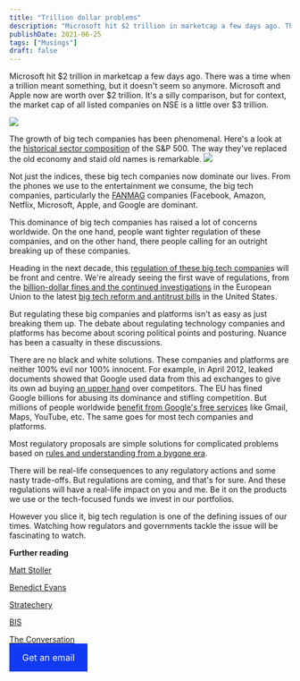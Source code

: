 ```yaml
---
title: "Trillion dollar problems"
description: "Microsoft hit $2 trillion in marketcap a few days ago. There was a time when a trillion meant something, but it doesn't seem so anymore. Microsoft and Apple now..."
publishDate: 2021-06-25
tags: ["Musings"]
draft: false
---
```


Microsoft hit $2 trillion in marketcap a few days ago. There was a time when a trillion meant something, but it doesn't seem so anymore. Microsoft and Apple now are worth over $2 trillion. It's a silly comparison, but for context, the market cap of all listed companies on NSE is a little over $3 trillion.

![](https://www.bebhuvan.com/images/2021/06/Big-tech.png) 

The growth of big tech companies has been phenomenal. Here's a look at the <a rel="noreferrer noopener" href="https://www.indexologyblog.com/2021/03/05/celebrating-64-years-of-the-sp-500/" target="_blank">historical sector composition</a> of the S&P 500. The way they've replaced the old economy and staid old names is remarkable. ![](https://www.bebhuvan.com/images/2021/06/SP-500.png) 

Not just the indices, these big tech companies now dominate our lives. From the phones we use to the entertainment we consume, the big tech companies, particularly the <a rel="noreferrer noopener" href="https://www.dimensional.com/us-en/insights/fanmag-because-faangs-are-so-yesterday" target="_blank">FANMAG</a> companies (Facebook, Amazon, Netflix, Microsoft, Apple, and Google are dominant. 

This dominance of big tech companies has raised a lot of concerns worldwide. On the one hand, people want tighter regulation of these companies, and on the other hand, there people calling for an outright breaking up of these companies. 

Heading in the next decade, this <a rel="noreferrer noopener" href="https://www.spglobal.com/marketintelligence/en/news-insights/latest-news-headlines/tech-giants-growth-overshadowed-by-regulatory-risks-ad-challenges-64260571" target="_blank">regulation of these big tech companie</a>s will be front and centre. We're already seeing the first wave of regulations, from the <a rel="noreferrer noopener" href="https://www.ft.com/stream/433acaac-f1b9-4925-b80c-4fb312c256d8" target="_blank">billion-dollar fines and the continued investigations</a> in the European Union to the latest <a rel="noreferrer noopener" href="https://www.platformer.news/p/the-antitrust-bills-get-their-hearing" target="_blank">big tech reform and antitrust bills</a> in the United States. 

But regulating these big companies and platforms isn't as easy as just breaking them up. The debate about regulating technology companies and platforms has become about scoring political points and posturing. Nuance has been a casualty in these discussions.

There are no black and white solutions. These companies and platforms are neither 100% evil nor 100% innocent. For example, in April 2012, leaked documents showed that Google used data from this ad exchanges to give its own ad buying [an upper hand][1] over competitors. The EU has fined Google billions for abusing its dominance and stifling competition. But millions of people worldwide [benefit from Google's free services][2] like Gmail, Maps, YouTube, etc. The same goes for most tech companies and platforms.

Most regulatory proposals are simple solutions for complicated problems based on [rules and understanding from a bygone era][3].

There will be real-life consequences to any regulatory actions and some nasty trade-offs. But regulations are coming, and that's for sure. And these regulations will have a real-life impact on you and me. Be it on the products we use or the tech-focused funds we invest in our portfolios. 

However you slice it, big tech regulation is one of the defining issues of our times. Watching how regulators and governments tackle the issue will be fascinating to watch. 

**Further reading**

<a rel="noreferrer noopener" href="https://mattstoller.substack.com" target="_blank">Matt Stoller</a>

<a href="https://www.ben-evans.com/essays" target="_blank" rel="noreferrer noopener">Benedict Evans</a>

<a href="https://stratechery.com" target="_blank" rel="noreferrer noopener">Stratechery</a>

<a rel="noreferrer noopener" href="https://www.bis.org/fsi/fsibriefs12.htm" target="_blank">BIS</a>

<a rel="noreferrer noopener" href="https://theconversation.com/au/topics/big-tech-68454" target="_blank">The Conversation</a>

<div class="wp-block-jetpack-subscriptions__supports-newline wp-block-jetpack-subscriptions">
  <div>
    <div>
      <div>
        <p >
          <a href="https://www.bebhuvan.com/?post_type=post&#038;p=58" style="background: #70a7ff;font-size: 16px;padding: 15px 23px 15px 23px;margin: 0; margin-left: 10px;border-radius: 0px;border-width: 1px; background-color: #113AF5; color: #FFFFFF; text-decoration: none; white-space: nowrap; margin-left: 0">Get an email</a>
        </p>
      </div>
    </div>
  </div>
</div>

 [1]: https://www.adexchanger.com/platforms/what-pubs-and-ad-tech-really-think-of-googles-project-bernanke/
 [2]: https://marginalrevolution.com/marginalrevolution/2019/04/should-we-break-up-the-big-tech-companies.html
 [3]: https://www.ben-evans.com/benedictevans/2020/8/10/would-breaking-up-big-tech-work